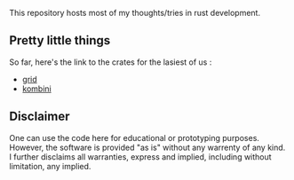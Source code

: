 This repository hosts most of my thoughts/tries in rust development.

## Pretty little things
So far, here's the link to the crates for the lasiest of us :
* [grid](https://github.com/Caelmyn/testing-random-stuff-in-rust/tree/main/crates/grid)
* [kombini](https://github.com/Caelmyn/testing-random-stuff-in-rust/tree/main/crates/kombini)

## Disclaimer
One can use the code here for educational or prototyping purposes.
However, the software is provided "as is" without any warrenty of any kind. I further disclaims all warranties, express and implied, including without limitation, any implied.
